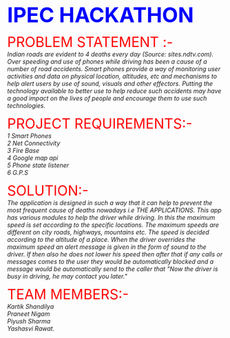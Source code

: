 
<strong><font size="8" color="BLUE">IPEC HACKATHON</font></strong>


<font size="6" color="red">PROBLEM STATEMENT  :-</font><br>
<i>Indian roads are evident to 4 deaths every day (Source: sites.ndtv.com). Over speeding and use of phones while driving has been a cause of a number of road accidents. Smart phones provide a way of monitoring user activities and data on physical location, altitudes, etc and mechanisms to help alert users by use of sound, visuals and other effectors. Putting the technology available to better use to help reduce such accidents may have a good impact on the lives of people and encourage them to use such technologies.</I><br>

<font size="6" color="red"> PROJECT REQUIREMENTS:-</font><br>
<i>1 Smart Phones<br>
2 Net Connectivity<br>
3 Fire Base<br>
4 Google map api<br>
5 Phone state listener<br> 
6 G.P.S</i><br>

<font size="6" color="red">SOLUTION:-</font><br>
<i>The application is designed in such a way that it can help to prevent the most frequent cause of deaths nowadays i.e THE APPLICATIONS. This app has various modules to help the driver while driving. In this the maximum speed is set according to the specific locations. The maximum speeds are different on city roads, highways, mountains etc. The speed is decided according to the altitude of a place.
When the driver overrides the maximum speed an alert message is given in the form of sound to the driver. If then also he does not lower his speed then after that if any calls or messages comes to the user they would be automatically blocked and a message would be automatically send to the caller that "Now the driver is busy in driving, he may contact you later."</i><br>


<font size="6" color="red">TEAM MEMBERS:-</font><br>
<i> Kartik Shandilya<br>
  Praneet Nigam<br>
  Piyush Sharma<br>
   Yashasvi Rawat.<br>
